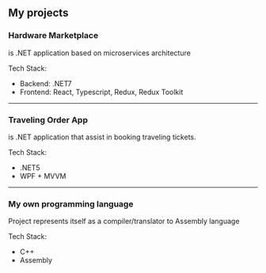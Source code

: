 </div>
<h2>My projects</h2>

<h3>Hardware Marketplace</h3>
<p>is .NET application based on microservices architecture</p>
<p>Tech Stack: 
  <ul>
    <li>Backend: .NET7</li>
    <li>Frontend: React, Typescript, Redux, Redux Toolkit</li>
</ul>

<hr />

<h3>Traveling Order App</h3>
<p>is .NET application that assist in booking traveling tickets.
<p>Tech Stack: 
<ul>
    <li>.NET5</li>
    <li>WPF + MVVM</li>
</ul>
<hr />

<h3>My own programming language</h3>
<p>Project represents itself as a compiler/translator to Assembly language</p>
<p>Tech Stack: 
<ul>
    <li>C++</li>
    <li>Assembly</li>
</ul>
